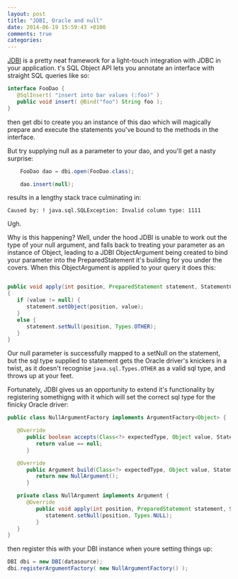 ```yaml
---
layout: post
title: "JDBI, Oracle and null"
date: 2014-06-19 15:59:43 +0100
comments: true
categories: 
---
```


[JDBI](http://jdbi.org) is a pretty neat framework for a light-touch integration with JDBC in your application. 
t's SQL Object API lets you annotate an interface with straight SQL queries like so:
```java
interface FooDao {
   @SqlInsert( "insert into bar values (:foo)" )
   public void insert( @Bind("foo") String foo );
}
```
then get dbi to create you an instance of this dao which will magically prepare and execute the statements you've bound to the methods in the interface.

But try supplying null as a parameter to your dao, and you'll get a nasty surprise:

<!-- more -->

```java
    FooDao dao = dbi.open(FooDao.class);

    dao.insert(null);
```

results in a lengthy stack trace culminating in:

    Caused by: ! java.sql.SQLException: Invalid column type: 1111

Ugh.

Why is this happening? Well, under the hood JDBI is unable to work out the type of your null argument, and falls back to treating your parameter as an instance of Object, leading to a JDBI ObjectArgument being created to bind your parameter into the PreparedStatement it's building for you under the covers. When this ObjectArgument is applied to your query it does this: 

```java

public void apply(int position, PreparedStatement statement, StatementContext ctx) throws SQLException
{
   if (value != null) {
      statement.setObject(position, value);
   }
   else {
      statement.setNull(position, Types.OTHER);
   }
}

```

Our null parameter is successfully mapped to a setNull on the statement, but the sql type supplied to statement gets the Oracle driver's knickers in a twist, as it doesn't recognise ```java.sql.Types.OTHER``` as a valid sql type, and throws up at your feet. 

Fortunately, JDBI gives us an opportunity to extend it's functionality by registering somethigng with it which will set the correct sql type for the finicky Oracle driver:

```java
public class NullArgumentFactory implements ArgumentFactory<Object> {

   @Override
      public boolean accepts(Class<?> expectedType, Object value, StatementContext ctx) {
         return value == null;
      }

   @Override
      public Argument build(Class<?> expectedType, Object value, StatementContext ctx) {
         return new NullArgument();
      }

   private class NullArgument implements Argument {
      @Override
         public void apply(int position, PreparedStatement statement, StatementContext ctx) throws SQLException {
            statement.setNull(position, Types.NULL);
         }
   }
}
```

then register this with your DBI instance when youre setting things up:

```java
DBI dbi = new DBI(datasource);
dbi.registerArgumentFactory( new NullArgumentFactory() );
```
